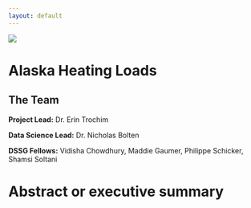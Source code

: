 ```yaml
---
layout: default
---
```


<img src="{{ site.url }}{{ site.baseurl }}/assets/img/eScience.png">


# Alaska Heating Loads

## The Team

**Project Lead:** Dr. Erin Trochim

**Data Science Lead:** Dr. Nicholas Bolten

**DSSG Fellows:** 
Vidisha Chowdhury,
Maddie Gaumer,
Philippe Schicker,
Shamsi Soltani

# Abstract or executive summary
